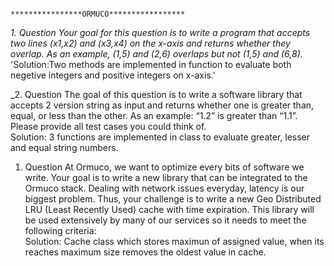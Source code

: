 
                                      ****************ORMUCO*****************

_1. Question 
Your goal for this question is to write a program that accepts two lines (x1,x2) and (x3,x4) on the x-axis and returns whether they overlap. As an example, (1,5) and (2,6) overlaps but not (1,5) and (6,8)._ \
'Solution:Two methods are implemented in function to evaluate both negetive integers and positive integers on x-axis.'


_2. Question 
The goal of this question is to write a software library that accepts 2 version string as input and returns whether one is greater than, equal, or less than the other. As an example: “1.2” is greater than “1.1”. Please provide all test cases you could think of.\
Solution: 3 functions are implemented in class to evaluate greater, lesser and equal string numbers.

1. Question 
At Ormuco, we want to optimize every bits of software we write. Your goal is to write a new library that can be integrated to the Ormuco stack. Dealing with network issues everyday, latency is our biggest problem. Thus, your challenge is to write a new Geo Distributed LRU (Least Recently Used) cache with time expiration. This library will be used extensively by many of our services so it needs to meet the following criteria:\
Solution: Cache class which stores maximun of assigned value, when its reaches maximum size removes the oldest value in cache.
